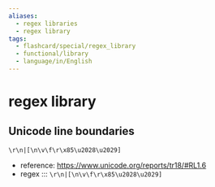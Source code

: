 ```yaml
---
aliases:
  - regex libraries
  - regex library
tags:
  - flashcard/special/regex_library
  - functional/library
  - language/in/English
---
```


# regex library

## Unicode line boundaries

```regex
\r\n|[\n\v\f\r\x85\u2028\u2029]
```

- reference: <https://www.unicode.org/reports/tr18/#RL1.6>
- regex ::: `\r\n|[\n\v\f\r\x85\u2028\u2029]` <!--SR:!2024-12-15,129,190!2024-09-04,118,306-->
